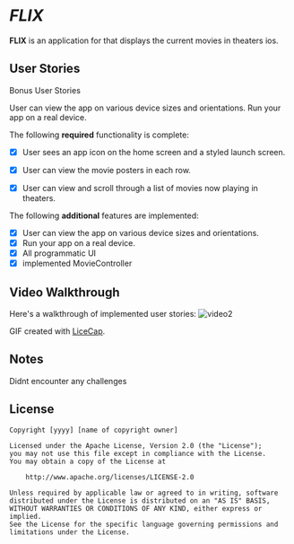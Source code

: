 # *FLIX*

**FLIX** is an application for that displays the current movies in theaters ios.


## User Stories





Bonus User Stories

User can view the app on various device sizes and orientations.
Run your app on a real device.


The following **required** functionality is complete:

* [x] User sees an app icon on the home screen and a styled launch screen.
* [x] User can view the movie posters in each row.
* [x] User can view and scroll through a list of movies now playing in theaters.


The following **additional** features are implemented:

- [x] User can view the app on various device sizes and orientations.
- [x] Run your app on a real device.
- [x] All programmatic UI
- [x] implemented MovieController

## Video Walkthrough

Here's a walkthrough of implemented user stories:
![video2](https://user-images.githubusercontent.com/29695936/189511183-f22a1d47-386f-4f5f-80bf-7fadb2994e7b.gif)


GIF created with [LiceCap](http://www.cockos.com/licecap/).


## Notes

Didnt encounter any challenges

## License

    Copyright [yyyy] [name of copyright owner]

    Licensed under the Apache License, Version 2.0 (the "License");
    you may not use this file except in compliance with the License.
    You may obtain a copy of the License at

        http://www.apache.org/licenses/LICENSE-2.0

    Unless required by applicable law or agreed to in writing, software
    distributed under the License is distributed on an "AS IS" BASIS,
    WITHOUT WARRANTIES OR CONDITIONS OF ANY KIND, either express or implied.
    See the License for the specific language governing permissions and
    limitations under the License.
